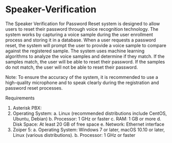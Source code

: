 # Speaker-Verification
The Speaker Verification for Password Reset system is designed to allow users to reset their password through voice recognition technology. The system works by capturing a voice sample during the user enrollment process and storing it in a database. When a
user requests a password reset, the system will prompt the user to provide a voice sample to compare against the registered sample. The system uses machine learning algorithms to analyze the voice samples and determine if they match. If the samples match, the user will be able to reset their password. If the samples do not match, the user will not be able to reset their password.

Note: To ensure the accuracy of the system, it is recommended to use a high-quality
microphone and to speak clearly during the registration and password reset processes.

Requirements
1. Asterisk PBX:
2. Operating System:
a. Linux (recommended distributions include CentOS, Ubuntu, Debian)
b. Processor: 1 GHz or faster
c. RAM: 1 GB or more
d. Disk Space: At least 20 GB of free space
e. Network: Ethernet interface
3. Zoiper 5:
a. Operating System: Windows 7 or later, macOS 10.10 or later, Linux (various
distributions).
b. Processor: 1 GHz or faster
